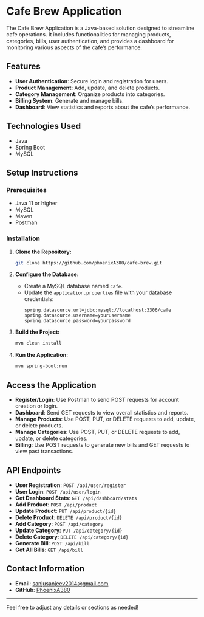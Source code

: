 # Cafe Brew Application

The Cafe Brew Application is a Java-based solution designed to streamline cafe operations. It includes functionalities for managing products, categories, bills, user authentication, and provides a dashboard for monitoring various aspects of the cafe’s performance.

## Features

- **User Authentication**: Secure login and registration for users.
- **Product Management**: Add, update, and delete products.
- **Category Management**: Organize products into categories.
- **Billing System**: Generate and manage bills.
- **Dashboard**: View statistics and reports about the cafe’s performance.

## Technologies Used

- Java
- Spring Boot
- MySQL

## Setup Instructions

### Prerequisites

- Java 11 or higher
- MySQL
- Maven
- Postman

### Installation

1. **Clone the Repository:**
   ```bash
   git clone https://github.com/phoenixA380/cafe-brew.git
   ```
   

2. **Configure the Database:**
   - Create a MySQL database named `cafe`.
   - Update the `application.properties` file with your database credentials:
     ```properties
     spring.datasource.url=jdbc:mysql://localhost:3306/cafe
     spring.datasource.username=yourusername
     spring.datasource.password=yourpassword
     ```

3. **Build the Project:**
   ```bash
   mvn clean install
   ```

4. **Run the Application:**
   ```bash
   mvn spring-boot:run
   ```

## Access the Application

- **Register/Login**: Use Postman to send POST requests for account creation or login.
- **Dashboard**: Send GET requests to view overall statistics and reports.
- **Manage Products**: Use POST, PUT, or DELETE requests to add, update, or delete products.
- **Manage Categories**: Use POST, PUT, or DELETE requests to add, update, or delete categories.
- **Billing**: Use POST requests to generate new bills and GET requests to view past transactions.

## API Endpoints

- **User Registration**: `POST /api/user/register`
- **User Login**: `POST /api/user/login`
- **Get Dashboard Stats**: `GET /api/dashboard/stats`
- **Add Product**: `POST /api/product`
- **Update Product**: `PUT /api/product/{id}`
- **Delete Product**: `DELETE /api/product/{id}`
- **Add Category**: `POST /api/category`
- **Update Category**: `PUT /api/category/{id}`
- **Delete Category**: `DELETE /api/category/{id}`
- **Generate Bill**: `POST /api/bill`
- **Get All Bills**: `GET /api/bill`

## Contact Information

- **Email**: sanjusanjeev2014@gmail.com
- **GitHub**: [PhoenixA380](https://github.com/PhoenixA380)

---

Feel free to adjust any details or sections as needed!
